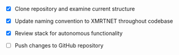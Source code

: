 - [x] Clone repository and examine current structure
- [x] Update naming convention to XMRTNET throughout codebase
- [x] Review stack for autonomous functionality
- [ ] Push changes to GitHub repository

